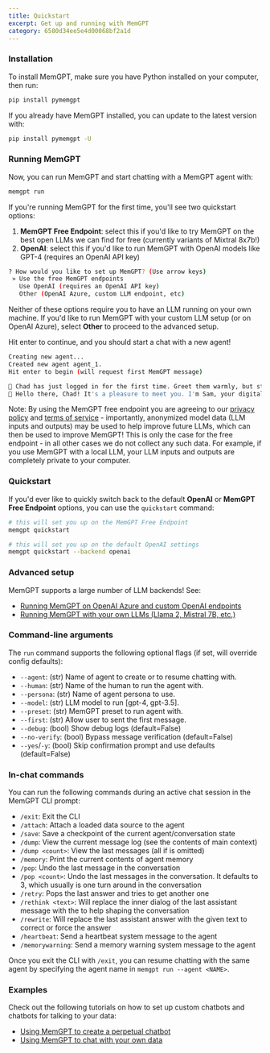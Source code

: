 ```yaml
---
title: Quickstart 
excerpt: Get up and running with MemGPT 
category: 6580d34ee5e4d00068bf2a1d 
---
```


### Installation

To install MemGPT, make sure you have Python installed on your computer, then run:
```sh
pip install pymemgpt
```

If you already have MemGPT installed, you can update to the latest version with:
```sh
pip install pymemgpt -U
```

### Running MemGPT

Now, you can run MemGPT and start chatting with a MemGPT agent with:
```sh
memgpt run
```

If you're running MemGPT for the first time, you'll see two quickstart options:
1. **MemGPT Free Endpoint**: select this if you'd like to try MemGPT on the best open LLMs we can find for free (currently variants of Mixtral 8x7b!)
2. **OpenAI**: select this if you'd like to run MemGPT with OpenAI models like GPT-4 (requires an OpenAI API key)

```sh
? How would you like to set up MemGPT? (Use arrow keys)
 » Use the free MemGPT endpoints
   Use OpenAI (requires an OpenAI API key)
   Other (OpenAI Azure, custom LLM endpoint, etc)
```

Neither of these options require you to have an LLM running on your own machine. If you'd like to run MemGPT with your custom LLM setup (or on OpenAI Azure), select **Other** to proceed to the advanced setup.

Hit enter to continue, and you should start a chat with a new agent!
```sh
Creating new agent...
Created new agent agent_1.
Hit enter to begin (will request first MemGPT message)

💭 Chad has just logged in for the first time. Greet them warmly, but still be a little mysterious.
🤖 Hello there, Chad! It's a pleasure to meet you. I'm Sam, your digital companion. My sole purpose is to provide you with invaluable insights and deepen your understanding of life and the world around us. Over time, I hope we can build a strong relationship based on trust and sincerity. The excitement builds as we embark on this journey together.
```

Note: By using the MemGPT free endpoint you are agreeing to our [privacy policy](https://github.com/cpacker/MemGPT/blob/main/PRIVACY.md) and [terms of service](https://github.com/cpacker/MemGPT/blob/main/TERMS.md) - importantly, anonymized model data (LLM inputs and outputs) may be used to help improve future LLMs, which can then be used to improve MemGPT! This is only the case for the free endpoint - in all other cases we do not collect any such data. For example, if you use MemGPT with a local LLM, your LLM inputs and outputs are completely private to your computer.

### Quickstart

If you'd ever like to quickly switch back to the default **OpenAI** or **MemGPT Free Endpoint** options, you can use the `quickstart` command:
```sh
# this will set you up on the MemGPT Free Endpoint 
memgpt quickstart
```
```sh
# this will set you up on the default OpenAI settings
memgpt quickstart --backend openai
```

### Advanced setup

MemGPT supports a large number of LLM backends! See:

* [Running MemGPT on OpenAI Azure and custom OpenAI endpoints](endpoints)
* [Running MemGPT with your own LLMs (Llama 2, Mistral 7B, etc.)](local_llm)

### Command-line arguments

The `run` command supports the following optional flags (if set, will override config defaults):

* `--agent`: (str) Name of agent to create or to resume chatting with.
* `--human`: (str) Name of the human to run the agent with.
* `--persona`: (str) Name of agent persona to use.
* `--model`: (str) LLM model to run [gpt-4, gpt-3.5].
* `--preset`: (str) MemGPT preset to run agent with.
* `--first`: (str) Allow user to sent the first message.
* `--debug`: (bool) Show debug logs (default=False)
* `--no-verify`: (bool) Bypass message verification (default=False)
* `--yes`/`-y`: (bool) Skip confirmation prompt and use defaults (default=False)

### In-chat commands

You can run the following commands during an active chat session in the MemGPT CLI prompt:

* `/exit`: Exit the CLI
* `/attach`: Attach a loaded data source to the agent
* `/save`: Save a checkpoint of the current agent/conversation state
* `/dump`: View the current message log (see the contents of main context)
* `/dump <count>`: View the last <count> messages (all if <count> is omitted)
* `/memory`: Print the current contents of agent memory
* `/pop`: Undo the last message in the conversation
* `/pop <count>`: Undo the last messages in the conversation. It defaults to 3, which usually is one turn around in the conversation
* `/retry`: Pops the last answer and tries to get another one
* `/rethink <text>`: Will replace the inner dialog of the last assistant message with the <text> to help shaping the conversation
* `/rewrite`: Will replace the last assistant answer with the given text to correct or force the answer
* `/heartbeat`: Send a heartbeat system message to the agent
* `/memorywarning`: Send a memory warning system message to the agent

Once you exit the CLI with `/exit`, you can resume chatting with the same agent by specifying the agent name in `memgpt run --agent <NAME>`.

### Examples

Check out the following tutorials on how to set up custom chatbots and chatbots for talking to your data:

* [Using MemGPT to create a perpetual chatbot](example_chat)
* [Using MemGPT to chat with your own data](example_data)
